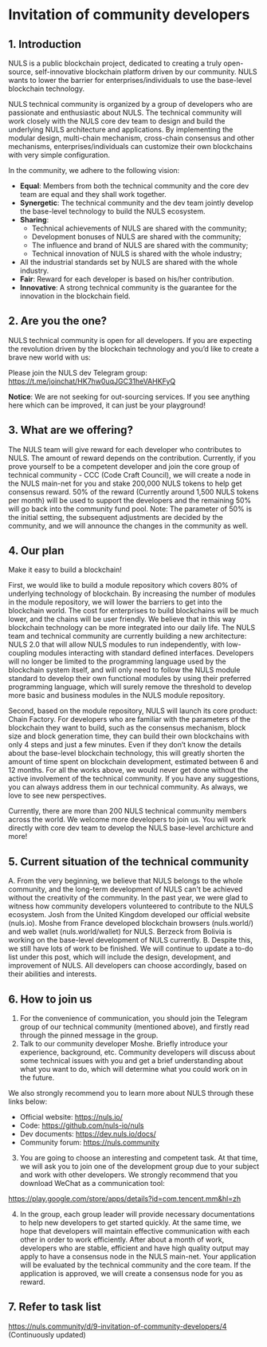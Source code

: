 # Invitation of community developers

## 1. Introduction
NULS is a public blockchain project, dedicated to creating a truly open-source, self-innovative blockchain platform driven by our community. NULS wants to lower the barrier for enterprises/individuals to use the base-level blockchain technology.

NULS technical community is organized by a group of developers who are passionate and enthusiastic about NULS. The technical community will work closely with the NULS core dev team to design and build the underlying NULS architecture and applications. By implementing the modular design, multi-chain mechanism, cross-chain consensus and other mechanisms, enterprises/individuals can customize their own blockchains with very simple configuration.

In the community, we adhere to the following vision:

- **Equal**: Members from both the technical community and the core dev team are equal and they shall work together.
- **Synergetic**: The technical community and the dev team jointly develop the base-level technology to build the NULS ecosystem.
- **Sharing**: 
  - Technical achievements of NULS are shared with the community;
  - Development bonuses of NULS are shared with the community;
  - The influence and brand of NULS are shared with the community; 
  - Technical innovation of NULS is shared with the whole industry;
 - All the industrial standards set by NULS are shared with the whole industry.
- **Fair**: Reward for each developer is based on his/her contribution.
- **Innovative**: A strong technical community is the guarantee for the innovation in the blockchain field.

## 2. Are you the one?
NULS technical community is open for all developers.
If you are expecting the revolution driven by the blockchain technology and you’d like to create a brave new world with us:

Please join the NULS dev Telegram group:
https://t.me/joinchat/HK7hw0uqJGC31heVAHKFyQ

**Notice**: We are not seeking for out-sourcing services. If you see anything here which can be improved, it can just be your playground!

## 3. What are we offering?
The NULS team will give reward for each developer who contributes to NULS. The amount of reward depends on the contribution.
Currently, if you prove yourself to be a competent developer and join the core group of technical community - CCC (Code Craft Council), we will create a node in the NULS main-net for you and stake 200,000 NULS tokens to help get consensus reward. 50% of the reward (Currently around 1,500 NULS tokens per month) will be used to support the developers and the remaining 50% will go back into the community fund pool. 
Note: The parameter of 50% is the initial setting, the subsequent adjustments are decided by the community, and we will announce the changes in the community as well.

## 4. Our plan
Make it easy to build a blockchain!

First, we would like to build a module repository which covers 80% of underlying technology of blockchain. By increasing the number of modules in the module repository, we will lower the barriers to get into the blockchain world. The cost for enterprises to build blockchains will be much lower, and the chains will be user friendly. We believe that in this way blockchain technology can be more integrated into our daily life.
The NULS team and technical community are currently building a new architecture: NULS 2.0 that will allow NULS modules to run independently, with low-coupling modules interacting with standard defined interfaces. Developers will no longer be limited to the programming language used by the blockchain system itself, and will only need to follow the NULS module standard to develop their own functional modules by using their preferred programming language, which will surely remove the threshold to develop more basic and business modules in the NULS module repository.

Second, based on the module repository, NULS will launch its core product: Chain Factory. For developers who are familiar with the parameters of the blockchain they want to build, such as the consensus mechanism, block size and block generation time, they can build their own blockchains with only 4 steps and just a few minutes. Even if they don’t know the details about the base-level blockchain technology, this will greatly shorten the amount of time spent on blockchain development, estimated between 6 and 12 months.
For all the works above, we would never get done without the active involvement of the technical community. If you have any suggestions, you can always address them in our technical community. As always, we love to see new perspectives.

Currently, there are more than 200 NULS technical community members across the world. We welcome more developers to join us. You will work directly with core dev team to develop the NULS base-level archicture and more!

## 5. Current situation of the technical community 

A. From the very beginning, we believe that NULS belongs to the whole community, and the long-term development of NULS can't be achieved without the creativity of the community. In the past year, we were glad to witness how community developers volunteered to contribute to the NULS ecosystem. Josh from the United Kingdom developed our official website (nuls.io). Moshe from France developed blockchain browsers (nuls.world/) and web wallet (nuls.world/wallet) for NULS. Berzeck from Bolivia is working on the base-level development of NULS currently.
B. Despite this, we still have lots of work to be finished. We will continue to update a to-do list under this post, which will include the design, development, and improvement of NULS. All developers can choose accordingly, based on their abilities and interests.

## 6. How to join us

1. For the convenience of communication,  you should join the Telegram group of our technical community (mentioned above), and firstly read through the pinned message in the group.
2. Talk to our community developer Moshe. Briefly introduce your experience, background, etc.
    Community developers will discuss about some technical issues with you and get a brief understanding about what you want to do, which will determine what you could work on in the future.

  We also strongly recommend you to learn more about NULS through these links below:
  - Official website: https://nuls.io/
  - Code: https://github.com/nuls-io/nuls
  - Dev documents: https://dev.nuls.io/docs/
  - Community forum: https://nuls.community
3. You are going to choose an interesting and competent task. At that time, we will ask you to join one of the development group due to your subject and work with other developers. We strongly recommend that you download WeChat as a communication tool:

  https://play.google.com/store/apps/details?id=com.tencent.mm&hl=zh

4. In the group, each group leader will provide necessary documentations to help new developers to get started quickly. At the same time, we hope that developers will maintain effective communication with each other in order to work efficiently. After about a month of work, developers who are stable, efficient and have high quality output may apply to have a consensus node in the NULS main-net. Your application will be evaluated by the technical community and the core team. If the application is approved, we will create a consensus node for you as reward.

## 7.  Refer to task list
https://nuls.community/d/9-invitation-of-community-developers/4 (Continuously updated)